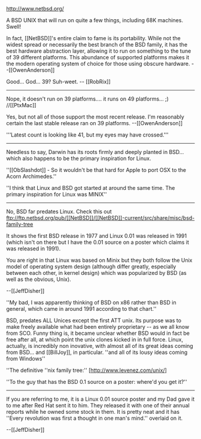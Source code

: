 

http://www.netbsd.org/

A BSD UNIX that will run on quite a few things, including 68K machines. Swell!

In fact, [[NetBSD]]'s entire claim to fame is its portability.  While not the widest spread or necessarily the best branch of the BSD family, it has the best hardware abstraction layer, allowing it to run on something to the tune of 39 different platforms.  This abundance of supported platforms makes it the modern operating system of choice for those using obscure hardware. --[[OwenAnderson]]

Good... God... 39? Suh-weet. -- [[RobRix]]

----

Nope, it doesn't run on 39 platforms.... it runs on 49 platforms... ;)
//[[PtxMac]]

Yes, but not all of those support the most recent release.  I'm reasonably certain the last stable release ran on 39 platforms. --[[OwenAnderson]]

'''Latest count is looking like 41, but my eyes may have crossed.'''

----
Needless to say, Darwin has its roots firmly and deeply planted in BSD... which also happens to be the primary inspiration for Linux.

''[[ObSlashdot]] - So it wouldn't be that hard for Apple to port OSX to the Acorn Archimedes.''

''I think that Linux and BSD got started at around the same time. The primary inspiration for Linux was MINIX''

----

No, BSD far predates Linux.  Check this out
ftp://ftp.netbsd.org/pub/[[NetBSD]]/[[NetBSD]]-current/src/share/misc/bsd-family-tree

It shows the first BSD release in 1977 and Linux 0.01 was released in 1991 (which isn't on there but I have the 0.01 source on a poster which claims it was released in 1991).

You are right in that Linux was based on Minix but they both follow the Unix model of operating system design (although differ greatly, especially between each other, in kernel design) which was popularized by BSD (as well as the obvious, Unix).

--[[JeffDisher]]

''My bad, I was apparently thinking of BSD on x86 rather than BSD in general, which came in around 1991 according to that chart.''

BSD, predates ALL Unices except the first ATT unix.  Its purpose was to make freely available what had been entirely proprietary -- as we all know from SCO.  Funny thing is, it became unclear whether BSD would in fact be free after all, at which point the unix clones kicked in in full force.  Linux, actually, is incredibly non inovative, with almost all of its great ideas coming from BSD... and [[BillJoy]], in particular. ''and all of its lousy ideas coming from Windows''

''The definitive ''nix family tree:'' [http://www.levenez.com/unix/]

''To the guy that has the BSD 0.1 source on a poster: where'd you get it?''

----

If you are referring to me, it is a Linux 0.01 source poster and my Dad gave it to me after Red Hat sent it to him.  They released it with one of their annual reports while he owned some stock in them.  It is pretty neat and it has ''Every revolution was first a thought in one man's mind.'' overlaid on it.

--[[JeffDisher]]